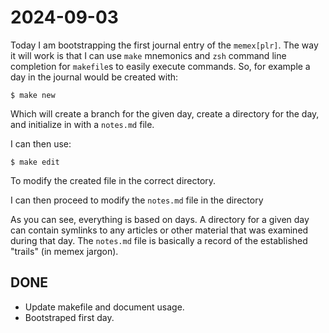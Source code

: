 2024-09-03
==========

Today I am bootstrapping the first journal entry of the `memex[plr]`. The way
it will work is that I can use `make` mnemonics and `zsh` command line
completion for `makefile`s to easily execute commands. So, for example a day in
the journal would be created with:

```
$ make new
```

Which will create a branch for the given day, create a directory for the day,
and initialize in with a `notes.md` file.

I can then use:

```
$ make edit
```

To modify the created file in the correct directory.

I can then proceed to modify the `notes.md` file in the directory

As you can see, everything is based on days. A directory for a given day can
contain symlinks to any articles or other material that was examined during
that day. The `notes.md` file is basically a record of the established "trails"
(in memex jargon).


DONE
----

* Update makefile and document usage.
* Bootstraped first day.
